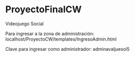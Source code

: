# ProyectoFinalCW
Videojuego Social 

Para ingresar a la zona de administración:    localhost/ProyectoCW/templates/IngresoAdmin.html

Clave para ingresar como administrador: adminavaljuesol5
